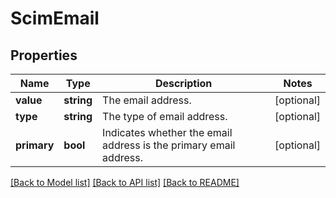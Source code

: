 # ScimEmail

## Properties
Name | Type | Description | Notes
------------ | ------------- | ------------- | -------------
**value** | **string** | The email address. | [optional] 
**type** | **string** | The type of email address. | [optional] 
**primary** | **bool** | Indicates whether the email address is the primary email address. | [optional] 

[[Back to Model list]](../README.md#documentation-for-models) [[Back to API list]](../README.md#documentation-for-api-endpoints) [[Back to README]](../README.md)


